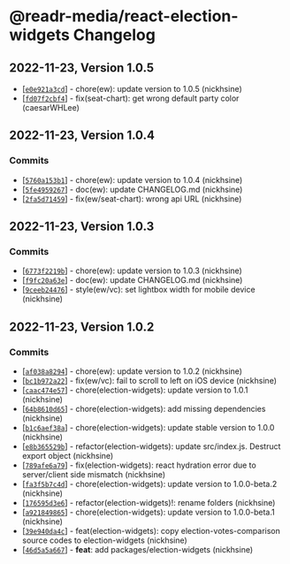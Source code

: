 # @readr-media/react-election-widgets Changelog

## 2022-11-23, Version 1.0.5
* \[[`e0e921a3cd`](https://github.com/readr-media/react-election-widgets/commit/e0e921a3cd)] - chore(ew): update version to 1.0.5 (nickhsine)
* \[[`fd07f2cbf4`](https://github.com/readr-media/react-election-widgets/commit/fd07f2cbf4)] - fix(seat-chart): get wrong default party color (caesarWHLee)

## 2022-11-23, Version 1.0.4

### Commits
* \[[`5760a153b1`](https://github.com/readr-media/react-election-widgets/commit/5760a153b1)] - chore(ew): update version to 1.0.4 (nickhsine)
* \[[`5fe4959267`](https://github.com/readr-media/react-election-widgets/commit/5fe4959267)] - doc(ew): update CHANGELOG.md (nickhsine)
* \[[`2fa5d71459`](https://github.com/readr-media/react-election-widgets/commit/2fa5d71459)] - fix(ew/seat-chart): wrong api URL (nickhsine)

## 2022-11-23, Version 1.0.3

### Commits
* \[[`6773f2219b`](https://github.com/readr-media/react-election-widgets/commit/6773f2219b)] - chore(ew): update version to 1.0.3 (nickhsine)
* \[[`f9fc20a63e`](https://github.com/readr-media/react-election-widgets/commit/f9fc20a63e)] - doc(ew): update CHANGELOG.md (nickhsine)
* \[[`9ceeb24476`](https://github.com/readr-media/react-election-widgets/commit/9ceeb24476)] - style(ew/vc): set lightbox width for mobile device (nickhsine)

## 2022-11-23, Version 1.0.2 

### Commits
* \[[`af038a8294`](https://github.com/readr-media/react/commit/af038a8294)] - chore(ew): update version to 1.0.2 (nickhsine)
* \[[`bc1b972a22`](https://github.com/readr-media/react/commit/bc1b972a22)] - fix(ew/vc): fail to scroll to left on iOS device (nickhsine)
* \[[`caac474e57`](https://github.com/readr-media/react/commit/caac474e57)] - chore(election-widgets): update version to 1.0.1 (nickhsine)
* \[[`64b8610d65`](https://github.com/readr-media/react/commit/64b8610d65)] - chore(election-widgets): add missing dependencies (nickhsine)
* \[[`b1c6aef38a`](https://github.com/readr-media/react/commit/b1c6aef38a)] - chore(election-widgets): update stable version to 1.0.0 (nickhsine)
* \[[`e8b365529b`](https://github.com/readr-media/react/commit/e8b365529b)] - refactor(election-widgets): update src/index.js. Destruct export object (nickhsine)
* \[[`789afe6a79`](https://github.com/readr-media/react/commit/789afe6a79)] - fix(election-widgets): react hydration error due to server/client side mismatch (nickhsine)
* \[[`fa3f5b7c4d`](https://github.com/readr-media/react/commit/fa3f5b7c4d)] - chore(election-widgets): update version to 1.0.0-beta.2 (nickhsine)
* \[[`176595d3e6`](https://github.com/readr-media/react/commit/176595d3e6)] - refactor(election-widgets)!: rename folders (nickhsine)
* \[[`a921849865`](https://github.com/readr-media/react/commit/a921849865)] - chore(election-widgets): update version to 1.0.0-beta.1 (nickhsine)
* \[[`39e940da4c`](https://github.com/readr-media/react/commit/39e940da4c)] - feat(election-widgets): copy election-votes-comparison source codes to election-widgets (nickhsine)
* \[[`46d5a5a667`](https://github.com/readr-media/react/commit/46d5a5a667)] - **feat**: add packages/election-widgets (nickhsine)

